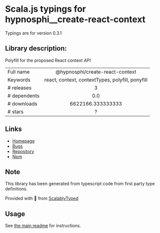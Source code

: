 
# Scala.js typings for hypnosphi__create-react-context

Typings are for version 0.3.1

## Library description:
Polyfill for the proposed React context API

|                    |                 |
| ------------------ | :-------------: |
| Full name          | @hypnosphi/create-react-context |
| Keywords           | react, context, contextTypes, polyfill, ponyfill |
| # releases         | 3 |
| # dependents       | 0.0 |
| # downloads        | 6622166.333333333 |
| # stars            | ? |

## Links
- [Homepage](https://github.com/thejameskyle/create-react-context#readme)
- [Bugs](https://github.com/thejameskyle/create-react-context/issues)
- [Repository](https://github.com/thejameskyle/create-react-context)
- [Npm](https://www.npmjs.com/package/%40hypnosphi%2Fcreate-react-context)
    


## Note
This library has been generated from typescript code from first party type definitions.

Provided with :purple_heart: from [ScalablyTyped](https://github.com/oyvindberg/ScalablyTyped)

## Usage
See [the main readme](../../readme.md) for instructions.


